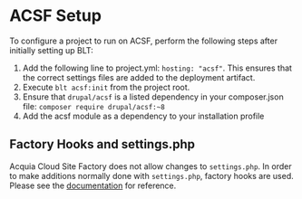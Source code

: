 # ACSF Setup

To configure a project to run on ACSF, perform the following steps after initially setting up BLT:

1. Add the following line to project.yml: `hosting: "acsf"`. This ensures that the correct settings files are added to the deployment artifact.
1. Execute `blt acsf:init` from the project root.
1. Ensure that `drupal/acsf` is a listed dependency in your composer.json file: `composer require drupal/acsf:~8`
1. Add the acsf module as a dependency to your installation profile

## Factory Hooks and settings.php

Acquia Cloud Site Factory does not allow changes to `settings.php`. In order to make additions normally done with `settings.php`, factory hooks are used. Please see the [documentation](https://docs.acquia.com/site-factory/tiers/paas/workflow/hooks) for reference.

